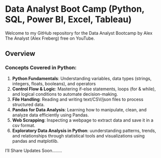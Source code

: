 # Data Analyst Boot Camp (Python, SQL, Power BI, Excel, Tableau)

Welcome to my GitHub repository for the Data Analyst Bootcamp by Alex The Analyst (Alex Freberg) free on YouTube.

## Overview

### Concepts Covered in Python:
1. **Python Fundamentals**: Understanding variables, data types (strings, integers, floats, booleans), and operators
2. **Control Flow & Logic**: Mastering if-else statements, loops (for & while), and logical conditions to automate decision-making.
3. **File Handling**: Reading and writing text/CSV/json files to process structured data.
4. **Pandas for Data Analysis**: Learning how to manipulate, clean, and analyze data efficiently using Pandas.
5. **Web Scrapping**: Inspecting a webpage to extract data and save it in a csv format.
6. **Exploratory Data Analysis in Python**:  uunderstanding patterns, trends, and relationships through statistical tools and visualizations using pandas and matplotlib.


I’ll Share Updates Soon........
